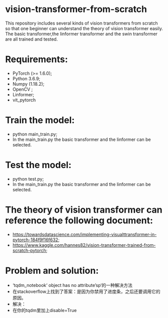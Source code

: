 # vision-transformer-from-scratch
This repository includes several kinds of vision transformers from scratch so that  one beginner can understand the theory of vision transformer easily. The basic transformer,the linformer transformer and the swin transformer are all trained and tested.

# Requirements:
- PyTorch (>= 1.6.0);
- Python 3.6.9;
- Numpy (1.18.2);
- OpenCV ;
- Linformer;
- vit_pytorch

# Train the model:
- python main_train.py;
- In the main_train.py the basic transformer and the linformer can be selected.

# Test the model:
- python test.py;
- In the main_train.py the basic transformer and the linformer can be selected.

# The theory of vision transformer can reference the following document:
- https://towardsdatascience.com/implementing-visualttransformer-in-pytorch-184f9f16f632;
- https://www.kaggle.com/hannes82/vision-transformer-trained-from-scratch-pytorch;

# Problem and solution:
- ‘tqdm_notebook‘ object has no attribute’sp‘的一种解决方法
- 在stackoverflow上找到了答案：是因为你禁用了进度条，之后还要调用它的原因。
- 解决：
- 在你的tqdm里加上disable=True
